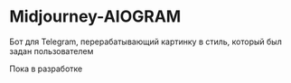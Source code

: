 # Midjourney-AIOGRAM
Бот для Telegram, перерабатывающий картинку в стиль, который был задан пользователем

Пока в разработке 
